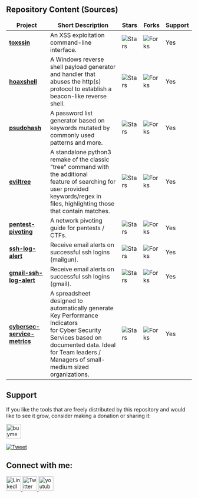 ## Repository Content (Sources)
<table>
  <thead align="center">
    <tr border: none;>
      <td><b>Project</b></td>
      <td><b>Short Description</b></td>
      <td><b>Stars</b></td>
      <td><b>Forks</b></td>
      <td><b>Support</b></td>
    </tr>
  </thead>
  <tbody>
    <tr>
      <td><a href="https://github.com/t3l3machus/toxssin"><b>toxssin</b></a></td>
      <td>An XSS exploitation command-line interface.</td>      
      <td><img alt="Stars" src="https://img.shields.io/github/stars/t3l3machus/toxssin?style=flat-square&labelColor=343b41"/></td>
      <td><img alt="Forks" src="https://img.shields.io/github/forks/t3l3machus/toxssin?style=flat-square&labelColor=343b41"/></td>
      <td>Yes</td>
    </tr>
    <tr>
      <td><a href="https://github.com/t3l3machus/hoaxshell"><b>hoaxshell</b></a></td>
      <td>A Windows reverse shell payload generator and handler that abuses the http(s) <br />protocol to establish a beacon-like reverse shell. </td>      
      <td><img alt="Stars" src="https://img.shields.io/github/stars/t3l3machus/hoaxshell?style=flat-square&labelColor=343b41"/></td>
      <td><img alt="Forks" src="https://img.shields.io/github/forks/t3l3machus/hoaxshell?style=flat-square&labelColor=343b41"/></td>
      <td>Yes</td>
    </tr> 
    <tr>
      <td><a href="https://github.com/t3l3machus/psudohash"><b>psudohash</b></a></td>
      <td>A password list generator based on keywords mutated by commonly used patterns and more.</td>      
      <td><img alt="Stars" src="https://img.shields.io/github/stars/t3l3machus/psudohash?style=flat-square&labelColor=343b41"/></td>
      <td><img alt="Forks" src="https://img.shields.io/github/forks/t3l3machus/psudohash?style=flat-square&labelColor=343b41"/></td>
      <td>Yes</td>
    </tr> 
    <tr>
      <td><a href="https://github.com/t3l3machus/eviltree"><b>eviltree</b></a></td>
      <td>A standalone python3 remake of the classic "tree" command with the additional <br />feature of searching for user provided keywords/regex in files, highlighting those that contain matches.</td>      
      <td><img alt="Stars" src="https://img.shields.io/github/stars/t3l3machus/eviltree?style=flat-square&labelColor=343b41"/></td>
      <td><img alt="Forks" src="https://img.shields.io/github/forks/t3l3machus/eviltree?style=flat-square&labelColor=343b41"/></td>
      <td>Yes</td>
    </tr>
    <tr>
      <td><a href="https://github.com/t3l3machus/pentest-pivoting"><b>pentest-pivoting</b></a></td>
      <td>A network pivoting guide for pentests / CTFs.</td>      
      <td><img alt="Stars" src="https://img.shields.io/github/stars/t3l3machus/pentest-pivoting?style=flat-square&labelColor=343b41"/></td>
      <td><img alt="Forks" src="https://img.shields.io/github/forks/t3l3machus/pentest-pivoting?style=flat-square&labelColor=343b41"/></td>
      <td>Yes</td>
    </tr>
    <tr>
      <td><a href="https://github.com/t3l3machus/ssh-log-alert"><b>ssh-log-alert</b></a></td>
      <td>Receive email alerts on successful ssh logins (mailgun).</td>      
      <td><img alt="Stars" src="https://img.shields.io/github/stars/t3l3machus/ssh-log-alert?style=flat-square&labelColor=343b41"/></td>
      <td><img alt="Forks" src="https://img.shields.io/github/forks/t3l3machus/ssh-log-alert?style=flat-square&labelColor=343b41"/></td>
      <td>Yes</td>
    </tr>    
     <tr>
      <td><a href="https://github.com/t3l3machus/gmail-ssh-log-alert"><b>gmail-ssh-log-alert</b></a></td>
      <td>Receive email alerts on successful ssh logins (gmail).</td>      
      <td><img alt="Stars" src="https://img.shields.io/github/stars/t3l3machus/gmail-ssh-log-alert?style=flat-square&labelColor=343b41"/></td>
      <td><img alt="Forks" src="https://img.shields.io/github/forks/t3l3machus/gmail-ssh-log-alert?style=flat-square&labelColor=343b41"/></td>
      <td>Yes</td>
    </tr>
     <tr>
      <td><a href="https://github.com/t3l3machus/cybersec-service-metrics"><b>cybersec-service-metrics</b></a></td>
      <td>A spreadsheet designed to automatically generate Key Performance Indicators <br />for Cyber Security Services based on documented data. Ideal for Team leaders / Managers of small-medium sized organizations.</td>      
      <td><img alt="Stars" src="https://img.shields.io/github/stars/t3l3machus/cybersec-service-metrics?style=flat-square&labelColor=343b41"/></td>
      <td><img alt="Forks" src="https://img.shields.io/github/forks/t3l3machus/cybersec-service-metrics?style=flat-square&labelColor=343b41"/></td>
      <td>Yes</td>
    </tr>  
  </tbody>
</table>

## Support
If you like the tools that are freely distributed by this repository and would like to see it grow, consider making a donation or sharing it:  

<a href="https://www.buymeacoffee.com/t3l3machus" target="_blank">
  <img alt="buymeacoffee" height="40px" src="https://www.buymeacoffee.com/assets/img/guidelines/download-assets-sm-1.svg">
</a> 

[![Tweet](https://img.shields.io/twitter/url/http/shields.io.svg?style=social)](https://twitter.com/intent/tweet?text=Open%20source%20penetration%20testing%20tools%20for%20exploiting%20various%20attack%20vectors%21&url=https://github.com/t3l3machus/overview&via=t3l3machus&hashtags=cybersecurity,pentesting,redteaming,hacking,github)

## Connect with me:
  <a href="https://www.linkedin.com/in/panagiotis-chartas-a9b4a21a5/">
      <img alt="LinkedIn" width="40px" src="https://cdn1.iconfinder.com/data/icons/social-media-icon-1/112/linkedin-512.png"/>
  </a>

  <a href="https://twitter.com/t3l3machus">
      <img alt="Twitter" width="40px" src="https://cdn3.iconfinder.com/data/icons/2018-social-media-logotypes/1000/2018_social_media_popular_app_logo_twitter-512.png" />
  </a>


  <a href="https://www.youtube.com/channel/UCebj---w2CTP49tah7a8Veg">
    <img alt="youtube" width="40px" src="https://cdn4.iconfinder.com/data/icons/logos-and-brands/512/395_Youtube_logo-512.png" />
  </a>
